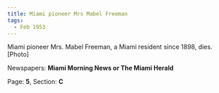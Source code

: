 ```yaml
---  
title: Miami pioneer Mrs Mabel Freeman  
tags:  
  - Feb 1953  
---  
```

  
Miami pioneer Mrs. Mabel Freeman, a Miami resident since 1898, dies. [Photo]  
  
Newspapers: **Miami Morning News or The Miami Herald**  
  
Page: **5**, Section: **C** 
